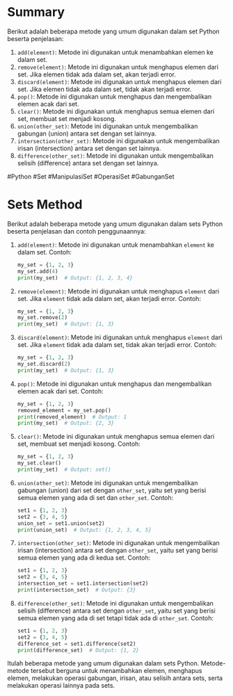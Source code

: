 # Summary

Berikut adalah beberapa metode yang umum digunakan dalam set Python beserta penjelasan:

1. `add(element)`: Metode ini digunakan untuk menambahkan elemen ke dalam set.
2. `remove(element)`: Metode ini digunakan untuk menghapus elemen dari set. Jika elemen tidak ada dalam set, akan terjadi error.
3. `discard(element)`: Metode ini digunakan untuk menghapus elemen dari set. Jika elemen tidak ada dalam set, tidak akan terjadi error.
4. `pop()`: Metode ini digunakan untuk menghapus dan mengembalikan elemen acak dari set.
5. `clear()`: Metode ini digunakan untuk menghapus semua elemen dari set, membuat set menjadi kosong.
6. `union(other_set)`: Metode ini digunakan untuk mengembalikan gabungan (union) antara set dengan set lainnya.
7. `intersection(other_set)`: Metode ini digunakan untuk mengembalikan irisan (intersection) antara set dengan set lainnya.
8. `difference(other_set)`: Metode ini digunakan untuk mengembalikan selisih (difference) antara set dengan set lainnya.

#Python #Set #ManipulasiSet #OperasiSet #GabunganSet

# Sets Method

Berikut adalah beberapa metode yang umum digunakan dalam sets Python beserta penjelasan dan contoh penggunaannya:

1. `add(element)`: Metode ini digunakan untuk menambahkan `element` ke dalam set.
   Contoh:
   ```python
   my_set = {1, 2, 3}
   my_set.add(4)
   print(my_set)  # Output: {1, 2, 3, 4}
   ```

2. `remove(element)`: Metode ini digunakan untuk menghapus `element` dari set. Jika `element` tidak ada dalam set, akan terjadi error.
   Contoh:
   ```python
   my_set = {1, 2, 3}
   my_set.remove(2)
   print(my_set)  # Output: {1, 3}
   ```

3. `discard(element)`: Metode ini digunakan untuk menghapus `element` dari set. Jika `element` tidak ada dalam set, tidak akan terjadi error.
   Contoh:
   ```python
   my_set = {1, 2, 3}
   my_set.discard(2)
   print(my_set)  # Output: {1, 3}
   ```

4. `pop()`: Metode ini digunakan untuk menghapus dan mengembalikan elemen acak dari set.
   Contoh:
   ```python
   my_set = {1, 2, 3}
   removed_element = my_set.pop()
   print(removed_element)  # Output: 1
   print(my_set)  # Output: {2, 3}
   ```

5. `clear()`: Metode ini digunakan untuk menghapus semua elemen dari set, membuat set menjadi kosong.
   Contoh:
   ```python
   my_set = {1, 2, 3}
   my_set.clear()
   print(my_set)  # Output: set()
   ```

6. `union(other_set)`: Metode ini digunakan untuk mengembalikan gabungan (union) dari set dengan `other_set`, yaitu set yang berisi semua elemen yang ada di set dan `other_set`.
   Contoh:
   ```python
   set1 = {1, 2, 3}
   set2 = {3, 4, 5}
   union_set = set1.union(set2)
   print(union_set)  # Output: {1, 2, 3, 4, 5}
   ```

7. `intersection(other_set)`: Metode ini digunakan untuk mengembalikan irisan (intersection) antara set dengan `other_set`, yaitu set yang berisi semua elemen yang ada di kedua set.
   Contoh:
   ```python
   set1 = {1, 2, 3}
   set2 = {3, 4, 5}
   intersection_set = set1.intersection(set2)
   print(intersection_set)  # Output: {3}
   ```

8. `difference(other_set)`: Metode ini digunakan untuk mengembalikan selisih (difference) antara set dengan `other_set`, yaitu set yang berisi semua elemen yang ada di set tetapi tidak ada di `other_set`.
   Contoh:
   ```python
   set1 = {1, 2, 3}
   set2 = {3, 4, 5}
   difference_set = set1.difference(set2)
   print(difference_set)  # Output: {1, 2}
   ```

Itulah beberapa metode yang umum digunakan dalam sets Python. Metode-metode tersebut berguna untuk menambahkan elemen, menghapus elemen, melakukan operasi gabungan, irisan, atau selisih antara sets, serta melakukan operasi lainnya pada sets.
